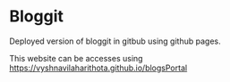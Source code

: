 # Bloggit

Deployed version of bloggit in gitbub using github pages.

This website can be accesses using https://vyshnavilaharithota.github.io/blogsPortal
